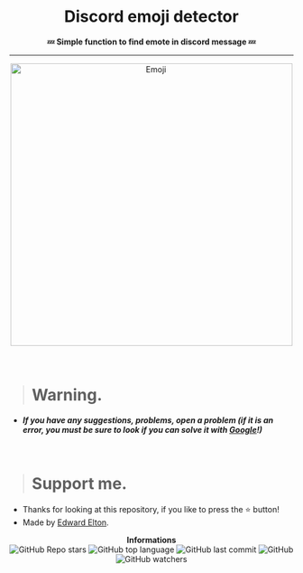 <h1 align="center">Discord emoji detector</h1>

<p align='center'>
    <b>💤 Simple function to find emote in discord message 💤</b>
</p>

----

<p align="center">
    <img src="https://photos5.appleinsider.com/gallery/50380-99014-emoj-xl.jpg" alt="Emoji" width="500px"/>
</p>

<br/>

> # Warning.

* ***If you have any suggestions, problems, open a problem (if it is an error, you must be sure to look if you can solve it with [Google](https://giybf.com)!)***  
  
<br/>

> # Support me.

* Thanks for looking at this repository, if you like to press the ⭐ button!
* Made by [Edward Elton](https://github.com/edwardelton).

<p align="center">
    <b>Informations</b><br>
    <img alt="GitHub Repo stars" src="https://img.shields.io/github/stars/edwardelton/DiscordEmojiDetector?color=0aa2fa">
    <img alt="GitHub top language" src="https://img.shields.io/github/languages/top/edwardelton/DiscordEmojiDetector?color=0aa2fa">
    <img alt="GitHub last commit" src="https://img.shields.io/github/last-commit/edwardelton/DiscordEmojiDetector?color=0aa2fa">
    <img alt="GitHub" src="https://img.shields.io/github/license/edwardelton/DiscordEmojiDetector?color=0aa2fa">
    <img alt="GitHub watchers" src="https://img.shields.io/github/watchers/edwardelton/DiscordEmojiDetector?color=0aa2fa">
</p>
